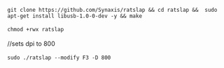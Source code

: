 ```git clone https://github.com/Synaxis/ratslap && cd ratslap &&  sudo apt-get install libusb-1.0-0-dev -y && make```<br><br>
```chmod +rwx ratslap```<br><br>
//sets dpi to 800<br><br>
```sudo ./ratslap --modify F3 -D 800```
